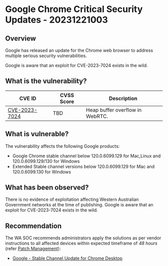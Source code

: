 # Google Chrome Critical Security Updates - 20231221003

## Overview

Google has released an update for the Chrome web browser to address multiple serious security vulnerabilities.

Google is aware that an exploit for CVE-2023-7024 exists in the wild.

## What is the vulnerability?

| CVE ID | CVSS Score | Description |
| --- | --- | --- |
| [CVE-2023-7024](https://cve.mitre.org/cgi-bin/cvename.cgi?name=CVE-2023-7024) | TBD | Heap buffer overflow in WebRTC.  |

## What is vulnerable?

The vulnerability affects the following Google products:

- Google Chrome stable channel below 120.0.6099.129 for Mac,Linux and 120.0.6099.129/130 for Windows
- Extended Stable channel versions below 120.0.6099.129 for Mac and 120.0.6099.130 for Windows

## What has been observed?

There is no evidence of exploitation affecting Western Australian Government networks at the time of publishing. Google is aware that an exploit for CVE-2023-7024 exists in the wild. 

## Recommendation

The WA SOC recommends administrators apply the solutions as per vendor instructions to all affected devices within expected timeframe of *48 hours* (refer [Patch Management](../guidelines/patch-management.md)):

- [Google - Stable Channel Update for Chrome Desktop](https://chromereleases.googleblog.com/2023/12/stable-channel-update-for-desktop_20.html)